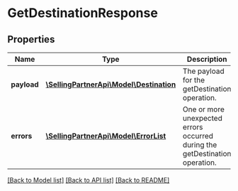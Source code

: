 # GetDestinationResponse

## Properties
Name | Type | Description | Notes
------------ | ------------- | ------------- | -------------
**payload** | [**\SellingPartnerApi\Model\Destination**](Destination.md) | The payload for the getDestination operation. | [optional] 
**errors** | [**\SellingPartnerApi\Model\ErrorList**](ErrorList.md) | One or more unexpected errors occurred during the getDestination operation. | [optional] 

[[Back to Model list]](../README.md#documentation-for-models) [[Back to API list]](../README.md#documentation-for-api-endpoints) [[Back to README]](../README.md)


